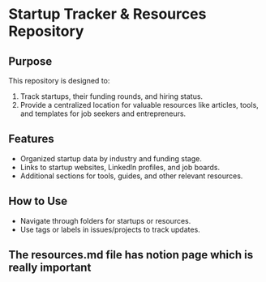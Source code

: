 # Startup Tracker & Resources Repository

## Purpose
This repository is designed to:
1. Track startups, their funding rounds, and hiring status.
2. Provide a centralized location for valuable resources like articles, tools, and templates for job seekers and entrepreneurs.

## Features
- Organized startup data by industry and funding stage.
- Links to startup websites, LinkedIn profiles, and job boards.
- Additional sections for tools, guides, and other relevant resources.

## How to Use
- Navigate through folders for startups or resources.
- Use tags or labels in issues/projects to track updates.


## The resources.md file has notion page which is really important
